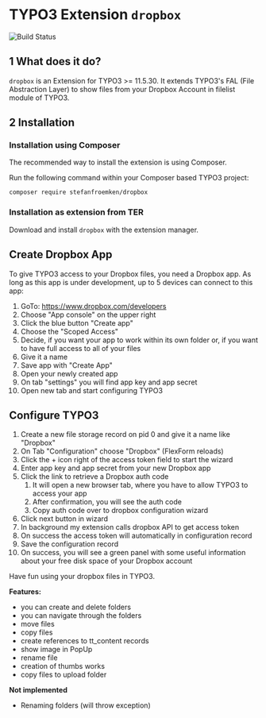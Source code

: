 # TYPO3 Extension `dropbox`

![Build Status](https://github.com/froemken/dropbox/workflows/CI/badge.svg)

## 1 What does it do?

`dropbox` is an Extension for TYPO3 >= 11.5.30.
It extends TYPO3's FAL (File Abstraction Layer) to show files from your
Dropbox Account in filelist module of TYPO3.

## 2 Installation

### Installation using Composer

The recommended way to install the extension is using Composer.

Run the following command within your Composer based TYPO3 project:

```
composer require stefanfroemken/dropbox
```

### Installation as extension from TER

Download and install `dropbox` with the extension manager.

## Create Dropbox App

To give TYPO3 access to your Dropbox files, you need a Dropbox app. As long as this app is under development,
up to 5 devices can connect to this app:

1. GoTo: https://www.dropbox.com/developers
2. Choose "App console" on the upper right
3. Click the blue button "Create app"
4. Choose the "Scoped Access"
5. Decide, if you want your app to work within its own folder or, if you want to have full access to all of your files
6. Give it a name
7. Save app with "Create App"
8. Open your newly created app
9. On tab "settings" you will find app key and app secret
10. Open new tab and start configuring TYPO3

## Configure TYPO3

1. Create a new file storage record on pid 0 and give it a name like "Dropbox"
2. On Tab "Configuration" choose "Dropbox" (FlexForm reloads)
3. Click the + icon right of the access token field to start the wizard
4. Enter app key and app secret from your new Dropbox app
5. Click the link to retrieve a Dropbox auth code
   1. It will open a new browser tab, where you have to allow TYPO3 to access your app
   2. After confirmation, you will see the auth code
   3. Copy auth code over to dropbox configuration wizard
6. Click next button in wizard
7. In background my extension calls dropbox API to get access token
8. On success the access token will automatically in configuration record
9. Save the configuration record
10. On success, you will see a green panel with some useful information
    about your free disk space of your Dropbox account

Have fun using your dropbox files in TYPO3.

**Features:**

* you can create and delete folders
* you can navigate through the folders
* move files
* copy files
* create references to tt_content records
* show image in PopUp
* rename file
* creation of thumbs works
* copy files to upload folder

**Not implemented**

* Renaming folders (will throw exception)
